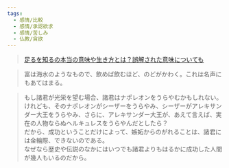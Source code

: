 ```yaml
---
tags:
  - 感情/比較
  - 感情/承認欲求
  - 感情/苦しみ
  - 仏教/貪欲
---
```

>[足るを知るの本当の意味や生き方とは？誤解された意味についても](https://true-buddhism.com/teachings/chisoku/)

>富は海水のようなもので、飲めば飲むほど、のどがかわく。これは名声にもあてはまる。

>もし諸君が光栄を望む場合、諸君はナポレオンをうらやむかもしれない。  
けれども、そのナポレオンがシーザーをうらやみ、シーザーがアレキサンダー大王をうらやみ、さらに、アレキサンダー大王が、あえて言えば、実在の人物ならぬヘルキュレスをうらやんだとしたら？  
だから、成功ということだけによって、嫉妬からのがれることは、諸君には金輪際、できないのである。  
なぜなら歴史や伝説のなかにはいつでも諸君よりもはるかに成功した人間が幾人もいるのだから。

